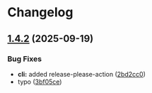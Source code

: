 # Changelog

## [1.4.2](https://github.com/mynaparrot/plugNmeet-sdk-js/compare/v1.4.1...v1.4.2) (2025-09-19)


### Bug Fixes

* **cli:** added release-please-action ([2bd2cc0](https://github.com/mynaparrot/plugNmeet-sdk-js/commit/2bd2cc04b34eefb8e60edf85cf613aa535710056))
* typo ([3bf05ce](https://github.com/mynaparrot/plugNmeet-sdk-js/commit/3bf05ceb5b5c627d90c22a047fe3162d6b9907aa))
